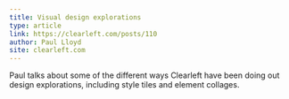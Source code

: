 ```yaml
---
title: Visual design explorations
type: article
link: https://clearleft.com/posts/110
author: Paul Lloyd
site: clearleft.com
---
```


Paul talks about some of the different ways Clearleft have been doing out design explorations, including style tiles and element collages.
